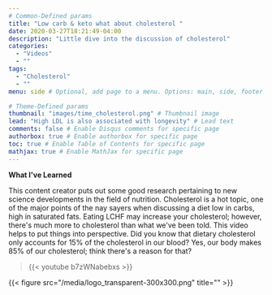 ```yaml
---
# Common-Defined params
title: "Low carb & keto what about cholesterol "
date: 2020-03-27T18:21:49-04:00
description: "Little dive into the discussion of cholesterol"
categories:
  - "Videos"
  - ""
tags:
  - "Cholesterol"
  - ""
menu: side # Optional, add page to a menu. Options: main, side, footer

# Theme-Defined params
thumbnail: "images/time_cholesterol.png" # Thumbnail image
lead: "High LDL is also associated with longevity" # Lead text
comments: false # Enable Disqus comments for specific page
authorbox: true # Enable authorbox for specific page
toc: true # Enable Table of Contents for specific page
mathjax: true # Enable MathJax for specific page
---
```

__What I've Learned__

This content creator puts out some good research pertaining to new science developments in the field of nutrition. Cholesterol is a hot topic, one of the major points of the nay sayers when discussing a diet low in carbs, high in saturated fats. Eating LCHF may increase your cholesterol; however, there's much more to cholesterol than what we've been told. This video helps to put things into perspective. Did you know that dietary cholesterol only accounts for 15% of the cholesterol in our blood? Yes, our body makes 85% of our cholesterol; think there's a reason for that?

> {{< youtube b7zWNabebxs >}}

{{< figure src="/media/logo_transparent-300x300.png" title="" >}}
